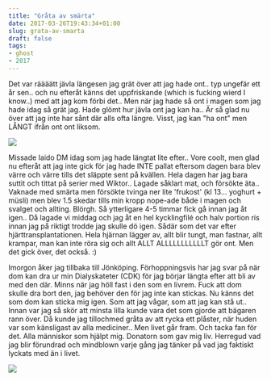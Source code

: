 ```yaml
---
title: "Gråta av smärta"
date: 2017-03-26T19:43:34+01:00
slug: grata-av-smarta
draft: false
tags:
- ghost
- 2017
---
```


Det var räääätt jävla längesen jag grät över att jag hade ont.. typ ungefär ett år sen.. och nu efteråt känns det uppfriskande (which is fucking wierd I know..) med att jag kom förbi det.. Men när jag hade så ont i magen som jag hade idag så grät jag. Hade glömt hur jävla ont jag kan ha.. Är så glad nu över att jag inte har sånt där alls ofta längre. Visst, jag kan "ha ont" men LÅNGT ifrån ont ont liksom. 

![](/assets/images/ghost/2017/03/pain.jpg)

Missade Iaido DM idag som jag hade längtat lite efter.. Vore coolt, men glad nu efteråt att jag inte gick för jag hade INTE pallat eftersom dagen bara blev värre och värre tills det släppte sent på kvällen. Hela dagen har jag bara suttit och tittat på serier med Wiktor.. Lagade såklart mat, och försökte äta.. Vaknade med smärta men försökte tvinga ner lite 'frukost' (kl 13... yoghurt + müsli) men blev 1.5 skedar tills min kropp nope-ade både i magen och svalget och allting. Blörgh. Så ytterligare 4-5 timmar fick gå innan jag åt igen.. Då lagade vi middag och jag åt en hel kycklingfilé och halv portion ris innan jag på riktigt trodde jag skulle dö igen. Sådär som det var efter hjärttransplantationen. Hela hjärnan lägger av, allt blir tungt, man fastnar, allt krampar, man kan inte röra sig och allt ALLT ALLLLLLLLLLLT gör ont. 
Men det gick över, det också. :) 

Imorgon åker jag tillbaka till Jönköping. Förhoppningsvis har jag svar på när dom kan dra ur min Dialyskateter (CDK) för jag börjar längta efter att bli av med den där. Minns när jag höll fast i den som en livrem. Fuck att dom skulle dra bort den, jag behöver den för jag inte kan stickas. Nu känns det som dom kan sticka mig igen. Som att jag vågar, som att jag kan stå ut.. Innan var jag så skör att minsta lilla kunde vara det som gjorde att bägaren rann över. Då kunde jag tillochmed gråta av att rycka ett plåster, när huden var som känsligast av alla mediciner.. Men livet går fram. Och tacka fan för det.
Alla människor som hjälpt mig. Donatorn som gav mig liv. Herregud vad jag blir förundrad och mindblown varje gång jag tänker på vad jag faktiskt lyckats med än i livet.

![](/assets/images/ghost/2017/03/2106dialyskateter.jpg)
